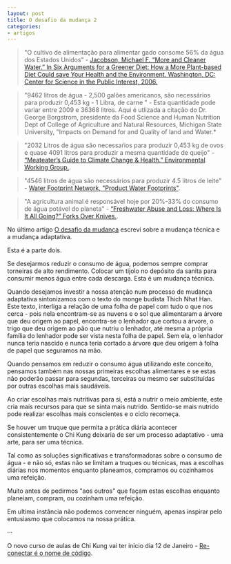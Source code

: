 ```yaml
---
layout: post
title: O desafio da mudança 2
categories:
- artigos
---
```


>"O cultivo de alimentação para alimentar gado consome 56% da água dos Estados Unidos" - [Jacobson, Michael F. “More and Cleaner Water.” In Six Arguments for a Greener Diet: How a More Plant-based Diet Could save Your Health and the Environment. Washington, DC: Center for Science in the Public Interest, 2006.](http://www.cspinet.org/EatingGreen/pdf/arguments4.pdf)

>"9462 litros de água - 2,500 galões americanos, são necessários para produzir 0,453 kg - 1 Libra, de carne " - Esta quantidade pode variar entre 2009 e 36368 litros. Aqui é utlizada a citação do Dr. George Borgstrom, presidente da Food Science and Human Nutrition Dept of College of Agriculture and Natural Resources, Michigan State University, "Impacts on Demand for and Quality of land and Water.*

>"2032 Litros de água são necessaŕios para produzir 0,453 kg de ovos e quase 4091 litros para produzir a mesma quantidade de queijo" - [“Meateater’s Guide to Climate Change & Health.” Environmental Working Group.](http://www.ewg.org/meateatersguide/interactive-graphic/water/).

>"4546 litros de água são necessários para produzir 4.5 litros de leite" - [Water Footprint Network, "Product Water Footprints"](http://waterfootprint.org/media/downloads/Hoekstra-2008-WaterfootprintFood.pdf).

>"A agricultura animal é responsável hoje por 20%-33% do consumo de água potável do planeta" - [“Freshwater Abuse and Loss: Where Is It All Going?” Forks Over Knives.](http://www.forksoverknives.com/freshwater-abuse-and-loss-where-is-it-all-go).

No último artigo [O desafio da mudança](http://lourencoazevedo.com/artigos/2016/01/08/mudanca.html) escrevi sobre a mudança técnica e a mudança adaptativa. 

Esta é a parte dois. 

Se desejarmos reduzir o consumo de água, podemos sempre comprar torneiras de alto rendimento. Colocar um tijolo no depósito da sanita para consumir menos água entre cada descarga. Esta é um mudança técnica. 

Quando desejamos investir a nossa atenção num processo de mudança adaptativa sintonizamos com o texto do monge budista Thich Nhat Han. Este texto, interliga a relação de uma folha de papel com tudo o que nos cerca - pois nela encontram-se as nuvens e o sol que alimentaram a árvore que deu origem ao papel, encontra-se o lenhador que cortou a árvore, o trigo que deu origem ao pão que nutriu o lenhador, até mesma a própria família do lenhador pode ser vista nesta folha de papel. Sem ela, o lenhador nunca teria nascido e nunca teria cortado a árvore que deu origem à folha de papel que seguramos na mão. 

Quando pensamos em reduzir o consumo água utilizando este conceito, pensamos também nas nossas primeiras escolhas alimentares e se estas não poderão passar para segundas, terceiras ou mesmo ser substituídas por outras escolhas mais saudáveis. 

Ao criar escolhas mais nutritivas para si, está a nutrir o meio ambiente, este cria mais recursos para que se sinta mais nutrido. Sentido-se mais nutrido pode realizar escolhas mais conscientes e o ciclo recomeça. 

Se houver um truque que permita a prática diária acontecer consistentemente o Chi Kung deixaria de ser um processo adaptativo - uma arte, para ser uma técnica. 

Tal como as soluções significativas e transformadoras sobre o consumo de água - e não só, estas não se limitam a truques ou técnicas, mas a escolhas diárias nos momentos enquanto planeamos, compramos ou cozinhamos uma refeição. 

Muito antes de pedirmos "aos outros" que façam estas escolhas enquanto planeiam, compram, ou cozinham uma refeição. 

Em ultima instância não podemos convencer ninguém, apenas inspirar pelo entusiasmo que colocamos na nossa prática. 

··· 

O novo curso de aulas de Chi Kung vai ter início dia 12 de Janeiro - [Re-conectar é o nome de código](http://lourencoazevedo.com/aulas.html). 